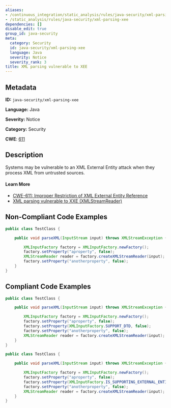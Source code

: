 ```yaml
---
aliases:
- /continuous_integration/static_analysis/rules/java-security/xml-parsing-xee
- /static_analysis/rules/java-security/xml-parsing-xee
dependencies: []
disable_edit: true
group_id: java-security
meta:
  category: Security
  id: java-security/xml-parsing-xee
  language: Java
  severity: Notice
  severity_rank: 3
title: XML parsing vulnerable to XEE
---
```

<!--  SOURCED FROM https://github.com/DataDog/datadog-static-analyzer-rule-docs -->


## Metadata
**ID:** `java-security/xml-parsing-xee`

**Language:** Java

**Severity:** Notice

**Category:** Security

**CWE**: [611](https://cwe.mitre.org/data/definitions/611.html)

## Description
Systems may be vulnerable to an XML External Entity attack when they process XML from untrusted sources.

#### Learn More

 - [CWE-611: Improper Restriction of XML External Entity Reference](https://cwe.mitre.org/data/definitions/611.html)
 - [XML parsing vulnerable to XXE (XMLStreamReader)](https://find-sec-bugs.github.io/bugs.htm#XXE_XMLSTREAMREADER)

## Non-Compliant Code Examples
```java
public class TestClass {

    public void parseXML(InputStream input) throws XMLStreamException {

        XMLInputFactory factory = XMLInputFactory.newFactory();
        factory.setProperty("aproperty", false);
        XMLStreamReader reader = factory.createXMLStreamReader(input);
        factory.setProperty("anotherproperty", false);
    }
}
```

## Compliant Code Examples
```java
public class TestClass {

    public void parseXML(InputStream input) throws XMLStreamException {

        XMLInputFactory factory = XMLInputFactory.newFactory();
        factory.setProperty("aproperty", false);
        factory.setProperty(XMLInputFactory.SUPPORT_DTD, false);
        factory.setProperty("anotherproperty", false);
        XMLStreamReader reader = factory.createXMLStreamReader(input);
    }
}
```

```java
public class TestClass {

    public void parseXML(InputStream input) throws XMLStreamException {

        XMLInputFactory factory = XMLInputFactory.newFactory();
        factory.setProperty("aproperty", false);
        factory.setProperty(XMLInputFactory.IS_SUPPORTING_EXTERNAL_ENTITIES, false);
        factory.setProperty("anotherproperty", false);
        XMLStreamReader reader = factory.createXMLStreamReader(input);
    }
}
```
